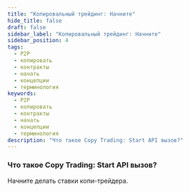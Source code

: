 ```yaml
---
title: "Копировальный трейдинг: Начните"
hide_title: false
draft: false
sidebar_label: "Копировальный трейдинг: Начните"
sidebar_position: 4
tags:
  - P2P
  - копировать
  - контракты
  - начать
  - концепции
  - терминология
keywords:
  - P2P
  - копировать
  - контракты
  - начать
  - концепции
  - терминология
description: "Что такое Copy Trading: Start API вызов?"
---
```


### Что такое Copy Trading: Start API вызов?

Начните делать ставки копи-трейдера.
